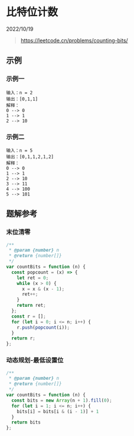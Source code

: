 # 比特位计数

2022/10/19

> <https://leetcode.cn/problems/counting-bits/>

## 示例

### 示例一

```text
输入：n = 2
输出：[0,1,1]
解释：
0 --> 0
1 --> 1
2 --> 10
```

### 示例二

```text
输入：n = 5
输出：[0,1,1,2,1,2]
解释：
0 --> 0
1 --> 1
2 --> 10
3 --> 11
4 --> 100
5 --> 101
```

## 题解参考

### 末位清零

```javascript
/**
 * @param {number} n
 * @return {number[]}
 */
var countBits = function (n) {
  const popcount = (x) => {
    let ret = 0;
    while (x > 0) {
      x = x & (x - 1);
      ret++;
    }
    return ret;
  };
  const r = [];
  for (let i = 0; i <= n; i++) {
    r.push(popcount(i));
  }
  return r;
};
```

### 动态规划-最低设置位

```javascript
/**
 * @param {number} n
 * @return {number[]}
 */
var countBits = function (n) {
  const bits = new Array(n + 1).fill(0);
  for (let i = 1; i <= n; i++) {
    bits[i] = bits[i & (i - 1)] + 1
  }
  return bits
};
```
